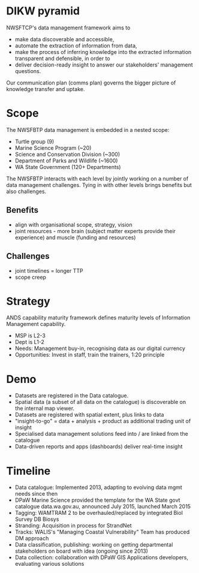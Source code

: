 # DIKW pyramid

NWSFTCP's data management framework aims to

- make data discoverable and accessible,
- automate the extraction of information from data,
- make the process of inferring knowledge into the extracted information transparent and defensible, in order to
- deliver decision-ready insight to answer our stakeholders' management questions.

Our communication plan (comms plan) governs the bigger picture of knowledge transfer and uptake.

# Scope

The NWSFBTP data management is embedded in a nested scope:

- Turtle group (9)
- Marine Science Program (~20)
- Science and Conservation Division (~300)
- Department of Parks and Wildlife (~1600)
- WA State Government (120+ Departments)

The NWSFBTP interacts with each level by jointly working on a number of data management challenges. Tying in with other levels brings benefits but also challenges.

## Benefits

- align with organisational scope, strategy, vision
- joint resources - more brain (subject matter experts provide their experience) and muscle (funding and resources)

## Challenges

- joint timelines = longer TTP
- scope creep

# Strategy

ANDS capability maturity framework defines maturity levels of Information Management capability.

- MSP is L2-3
- Dept is L1-2
- Needs: Management buy-in, recognising data as our digital currency
- Opportunities: Invest in staff, train the trainers, 1:20 principle

# Demo

- Datasets are registered in the Data catalogue.
- Spatial data (a subset of all data on the catalogue) is discoverable on the internal map viewer.
- Datasets are registered with spatial extent, plus links to data
- "insight-to-go" = data + analysis + product as additional trading unit of insight
- Specialised data management solutions feed into / are linked from the catalogue
- Data-driven reports and apps (dashboards) deliver real-time insight

# Timeline

- Data catalogue: Implemented 2013, adapting to evolving data mgmt needs since then
- DPaW Marine Science provided the template for the WA State govt catalogue data.wa.gov.au, announced July 2015, launched March 2015
- Tagging: WAMTRAM 2 to be overhauled/replaced by integrated Biol Survey DB Biosys
- Stranding: Acquisition in process for StrandNet
- Tracks: WALIS's "Managing Coastal Vulnerability" Team has produced DM approach
- Data classification, publishing: working on getting departmental stakeholders on board with idea (ongoing since 2013)
- Data collection: collaboration with DPaW GIS Applications developers, evaluating various solutions
